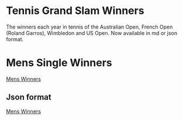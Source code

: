 # Tennis Grand Slam Winners
The winners each year in tennis of the Australian Open, French Open (Roland Garros), Wimbledon and US Open.
Now available in md or json format.

# Mens Single Winners 

[Mens Winners](MensWinners.md) 

## Json format

[Mens Winners](MensWinners.json)